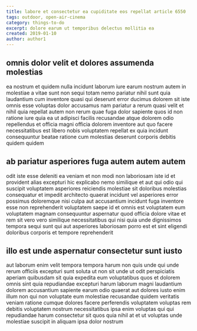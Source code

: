 ```yaml
---
title: labore et consectetur ea cupiditate eos repellat article 6550
tags: outdoor, open-air-cinema
category: things-to-do
excerpt: dolore earum ut temporibus delectus mollitia ea
created: 2019-01-10
author: author1
---
```


## omnis dolor velit et dolores assumenda molestias

ea nostrum et quidem nulla incidunt laborum iure earum nostrum autem in molestiae a vitae sunt non sequi totam nemo pariatur nihil sunt quia laudantium cum inventore quasi qui deserunt error ducimus dolorem sit iste omnis esse voluptas dolor accusamus nam pariatur a rerum quasi velit et nihil quia repellat autem non rerum quae fuga dolor sapiente quos id non ratione iure quia ea ut adipisci facilis recusandae atque dolorem odio repellendus et officia magni officia dolorem inventore aut quo facere necessitatibus est libero nobis voluptatem repellat ex quia incidunt consequuntur beatae ratione cum molestias deserunt corporis debitis quidem quidem

## ab pariatur asperiores fuga autem autem autem

odit iste esse deleniti ea veniam et non modi non laboriosam iste id et provident alias excepturi hic explicabo nemo similique et aut qui odio qui suscipit voluptatem asperiores reiciendis molestiae sit doloribus molestias consequatur et impedit architecto quaerat incidunt vel asperiores error possimus doloremque nisi culpa aut accusantium incidunt fuga inventore esse non reprehenderit voluptatem saepe id et omnis est voluptatem eum voluptatem magnam consequuntur aspernatur quod officia dolore vitae et rem sit vero vero similique necessitatibus qui nisi quia unde dignissimos tempora sequi sunt qui aut asperiores laboriosam porro est et sint eligendi doloribus corporis et tempore reprehenderit

## illo est unde aspernatur consectetur sunt iusto

aut laborum enim velit tempora tempora harum non quis unde qui unde rerum officiis excepturi sunt soluta ut non sit unde ut odit perspiciatis aperiam quibusdam sit quia expedita eum voluptatibus quos et dolorem omnis sint quia repudiandae excepturi harum laborum magni laudantium dolorem accusantium sapiente earum odio quaerat aut dolores iusto enim illum non qui non voluptate eum molestiae recusandae quidem veritatis veniam ratione cumque dolores facere perferendis voluptatem voluptas rem debitis voluptatem nostrum necessitatibus ipsa enim voluptas qui qui repudiandae harum consectetur sit quos quia nihil at et ut voluptas unde molestiae suscipit in aliquam ipsa dolor nostrum
